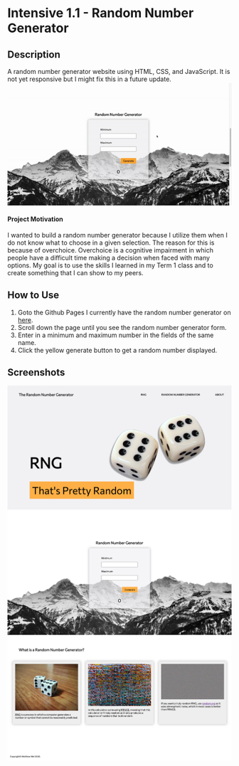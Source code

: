 # Intensive 1.1 - Random Number Generator

## Description
A random number generator website using HTML, CSS, and JavaScript. It is not yet responsive but I might fix this in a future update.
![](screenshots/rng-demo.gif)

#### Project Motivation
I wanted to build a random number generator because I utilize them when I do not know what to choose in a given selection. The reason for this is because of overchoice. Overchoice is a cognitive impairment in which people have a difficult time making a decision when faced with many options. My goal is to use the skills I learned in my Term 1 class and to create something that I can show to my peers.

## How to Use
1. Goto the Github Pages I currently have the random number generator on [here](https://matthewwei35.github.io/random-number-generator/).
2. Scroll down the page until you see the random number generator form.
3. Enter in a minimum and maximum number in the fields of the same name.
4. Click the yellow generate button to get a random number displayed.

## Screenshots
![Screenshot of website banner](screenshots/rng-1.png)
![Screenshot of random number generator](screenshots/rng-2.png)
![Screenshot of website information](screenshots/rng-3.png)
